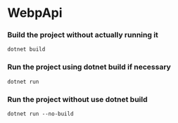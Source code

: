 # WebpApi

### Build the project without actually running it
```
dotnet build
```

### Run the project using dotnet build if necessary
```
dotnet run
```

### Run the project without use dotnet build
```
dotnet run --no-build
```
